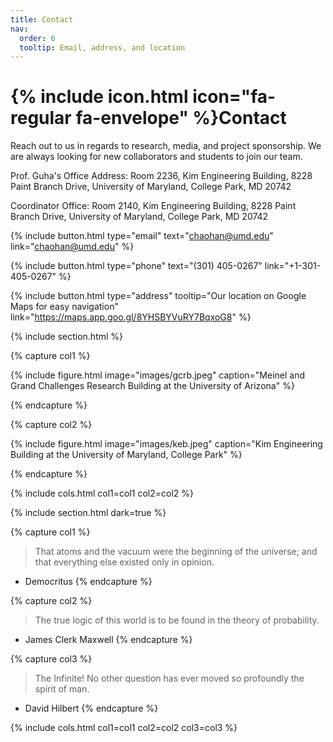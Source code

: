 ```yaml
---
title: Contact
nav:
  order: 6
  tooltip: Email, address, and location
---
```


# {% include icon.html icon="fa-regular fa-envelope" %}Contact

Reach out to us in regards to research, media, and project sponsorship. We are always looking for new collaborators and students to join our team.

Prof. Guha's Office Address: Room 2236, Kim Engineering Building, 8228 Paint Branch Drive, University of Maryland, College Park, MD 20742

Coordinator Office: Room 2140, Kim Engineering Building, 8228 Paint Branch Drive, University of Maryland, College Park, MD 20742

{%
  include button.html
  type="email"
  text="<chaohan@umd.edu>"
  link="<chaohan@umd.edu>"
%}

{%
  include button.html
  type="phone"
  text="(301) 405-0267"
  link="+1-301-405-0267"
%}

{%
  include button.html
  type="address"
  tooltip="Our location on Google Maps for easy navigation"
  link="https://maps.app.goo.gl/8YHSBYVuRY7BqxoG8"
%}

{% include section.html %}

{% capture col1 %}

{%
  include figure.html
  image="images/gcrb.jpeg"
  caption="Meinel and Grand Challenges Research Building at the University of Arizona"
%}

{% endcapture %}

{% capture col2 %}

{%
  include figure.html
  image="images/keb.jpeg"
  caption="Kim Engineering Building at the University of Maryland, College Park"
%}

{% endcapture %}

{% include cols.html col1=col1 col2=col2 %}

{% include section.html dark=true %}

{% capture col1 %}
> That atoms and the vacuum were the beginning of the universe; and that everything else existed only in opinion.

- Democritus
{% endcapture %}

{% capture col2 %}
> The true logic of this world is to be found in the theory of probability.

- James Clerk Maxwell
{% endcapture %}

{% capture col3 %}
> The Infinite! No other question has ever moved so profoundly the spirit of man.

- David Hilbert
{% endcapture %}

{% include cols.html col1=col1 col2=col2 col3=col3 %}

